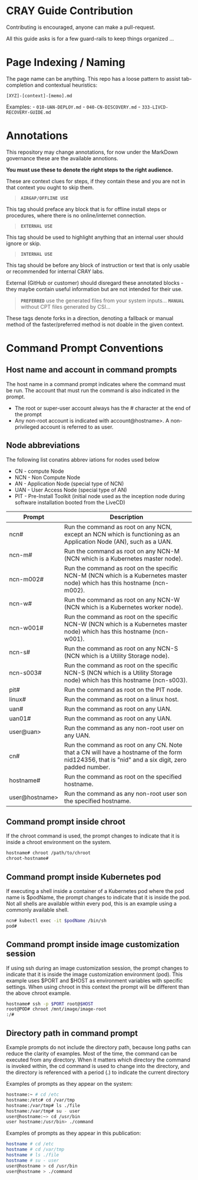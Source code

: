 # CRAY Guide Contribution

Contributing is encouraged, anyone can make a pull-request.

All this guide asks is for a few guard-rails to keep things organized ...

# Page Indexing / Naming

The page name can be anything. This repo has a loose pattern to assist tab-completion and contextual
heuristics:

    [XYZ]-[context]-[memo].md

Examples:
    - `010-UAN-DEPLOY.md`
    - `040-CN-DISCOVERY.md`
    - `333-LIVCD-RECOVERY-GUIDE.md`

# Annotations

This repository may change annotations, for now under the MarkDown governance these are the available annotions.

**You must use these to denote the right steps to the right audience.**

These are context clues for steps, if they contain these and you are not in that context you ought to skip them.

> **`AIRGAP/OFFLINE USE`**

This tag should preface any block that is for offline install steps or procedures, where there is 
no online/internet connection.

> **`EXTERNAL USE`** 

This tag should be used to highlight anything that an internal user should ignore or skip.

> **`INTERNAL USE`** 

This tag should be before any block of instruction or text that is only usable or recommended for 
internal CRAY labs.

External (GitHub or customer) should disregard these annotated blocks - they maybe contain useful
information but are not intended for their use.
 

> **`PREFERRED`** use the generated files from your system inputs...
> **`MANUAL`** without CPT files generated by CSI...

These tags denote forks in a direction, denoting a fallback or manual method of the faster/preferred 
method is not doable in the given context.

# Command Prompt Conventions

## Host name and account in command prompts

The host name in a command prompt indicates where the command must be run.  The account that must run the command is also indicated in the prompt.
- The root or super-user account always has the # character at the end of the prompt
- Any non-root account is indicated with account@hostname>.  A non-privileged account is referred to as user.

## Node abbreviations
The following list conatins abbrev iations for nodes used below

* CN - compute Node
* NCN - Non Compute Node
* AN - Application Node (special type of NCN)
* UAN - User Access Node (special type of AN)
* PIT - Pre-Install Toolkit (initial node used as the inception node during software installation booted from the LiveCD)

| Prompt | Description |
| ------ | ----------- |
| ncn# | Run the command as root on any NCN, except an NCN which is functioning as an Application Node (AN), such as a UAN. |
| ncn-m# | Run the command as root on any NCN-M (NCN which is a Kubernetes master node).|
| ncn-m002# | Run the command as root on the specific NCN-M (NCN which is a Kubernetes master node) which has this hostname (ncn-m002). |
| ncn-w# | Run the command as root on any NCN-W (NCN which is a Kubernetes worker node).|
| ncn-w001# | Run the command as root on the specific NCN-W (NCN which is a Kubernetes master node) which has this hostname (ncn-w001). |
| ncn-s# | Run the command as root on any NCN-S (NCN which is a Utility Storage node).|
| ncn-s003# | Run the command as root on the specific NCN-S (NCN which is a Utility Storage node) which has this hostname (ncn-s003). |
| pit# | Run the command as root on the PIT node. |
| linux# | Run the command as root on a linux host. |
| uan# | Run the command as root on any UAN. |
| uan01# | Run the command as root on any UAN. |
| user@uan> | Run the command as any non-root user on any UAN. |
| cn# | Run the command as root on any CN.  Note that a CN will have a hostname of the form nid124356, that is "nid" and a six digit, zero padded number. |
| hostname# | Run the command as root on the specified hostname. |
| user@hostname> | Run the command as any non-root user son the specified hostname. |

## Command prompt inside chroot

If the chroot command is used, the prompt changes to indicate
that it is inside a chroot environment on the system.

```bash
hostname# chroot /path/to/chroot
chroot-hostname#

```

## Command prompt inside Kubernetes pod

If executing a shell inside a container of a Kubernetes pod where
the pod name is $podName, the prompt changes to indicate that it
is inside the pod. Not all shells are available within every pod, this
is an example using a commonly available shell.

```bash
ncn# kubectl exec -it $podName /bin/sh
pod#
```

## Command prompt inside image customization session

If using ssh during an image customization session, the prompt
changes to indicate that it is inside the image customization
environment (pod). This example uses $PORT and $HOST as
environment variables with specific settings. When using chroot in
this context the prompt will be different than the above chroot
example.

```bash
hostname# ssh -p $PORT root@$HOST
root@POD# chroot /mnt/image/image-root
:/#
```

## Directory path in command prompt

Example prompts do not include the directory path, because long
paths can reduce the clarity of examples. Most of the time, the
command can be executed from any directory. When it matters
which directory the command is invoked within, the cd command
is used to change into the directory, and the directory is referenced
with a period (.) to indicate the current directory

Examples of prompts as they appear on the system:

```bash
hostname:~ # cd /etc
hostname:/etc# cd /var/tmp
hostname:/var/tmp# ls ./file
hostname:/var/tmp# su - user
user@hostname:~> cd /usr/bin
user hostname:/usr/bin> ./command
```

Examples of prompts as they appear in this publication:

```bash
hostname # cd /etc
hostname # cd /var/tmp
hostname # ls ./file
hostname # su - user
user@hostname > cd /usr/bin
user@hostname > ./command
```

[1]: https://cray.slack.com/messages/docs-csm-install

